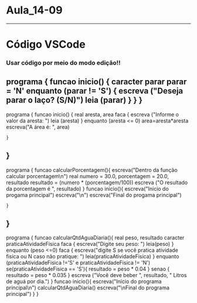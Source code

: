 # Aula_14-09
---
# Código VSCode
### Usar código por meio do modo edição!!

programa {
	funcao inicio() {
		caracter parar
		parar = 'N'
		enquanto (parar != 'S') {
		        escreva ("Deseja parar o laço? (S/N)")
		        leia (parar)
		}
	}
}
--------------------------------------------------------------------
programa {
	funcao inicio() {
		real aresta, area
		faca {
		        escreva ("Informe o valor da aresta: ")
		        leia (aresta)
		} enquanto (aresta <= 0)
		area=aresta*aresta
		escreva("A área é: ", area)
		
	}
}
--------------------------------------------------------------------
programa {
	funcao calcularPorcentagem(){
	    escreva("Dentro da função calcular porcentagem\n")
	    real numero = 30.0, porcentagem = 20.0, resultado
	    resultado = (numero * (porcentagem/100))
	    escreva ("O resultado da porcentagem é ", resultado)
	}
    funcao inicio(){
        escreva("Inicio do progama principal")
        escreva("\n")
        escreva("Final do progama principal")

    }
}
------------------------------------------------------------------
programa {
	funcao calcularQtdAguaDiaria(){
	    real peso, resultado
	    caracter praticaAtividadeFisica
	    faca {
	        escreva("Digite seu peso: ")
	        leia(peso)
	    } enquanto (peso <=0)
	        faca {
	                escreva("digite S se você pratica atividade fisica ou N caso não pratique: ")
	                leia(praticaAtividadeFisica)
        } enquanto (praticaAtividadeFisica !='S' e praticaAtividadeFisica != 'N')
            se(praticaAtividadeFisica == 'S'){
                resultado = peso * 0.04
            } senao {
                resultado = peso * 0.035
            }
            escreva ("Você deve beber ", resultado, " Litros de aguá por dia.")
	   }
funcao inicio(){
        escreva("Início do programa principal\n")
        calcularQtdAguaDiaria()
        escreva("\nFinal do programa principal")
 }
}
